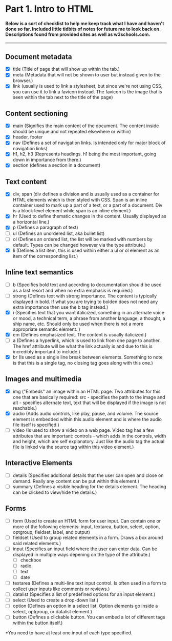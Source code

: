 

# Part 1. Intro to HTML
#### Below is a sort of checklist to help me keep track what I have and haven't done so far. Included little tidbits of notes for future me to look back on. Descriptions found from provided sites as well as w3schools.com.
---
## Document metadata
- [x] title (Title of page that will show up within the tab.)
- [x] meta (Metadata that will not be shown to user but instead given to the browser.)
- [x] link (usually <link> is used to link a stylesheet, but since we're not using CSS, you can use it to link a favicon instead. The favicon is the image that is seen within the tab next to the title of the page)
 
## Content sectioning
- [x] main (Signifies the main content of the document. The content inside should be unique and not repeated elsewhere or within)
- [x] header, footer
- [x] nav (Defines a set of navigation links. Is intended only for major block of navigation links)
- [x] h1, h2, h3 (Represents headings. h1 being the most important, going down in importance from there.)
- [x] section (defines a section in a document)

## Text content
- [x] div, span (div defines a division and is usually used as a container for HTML elements which is then styled with CSS. Span is an inline container used to mark up a part of a text, or a part of a document. Div is a block level element while span is an inline element.)
- [x] hr (Used to define thematic changes in the content. Usually displayed as a horizontal line.) 
- [x] p (Defines a paragraph of text)
- [ ] ul (Defines an unordered list, aka bullet list)
- [ ] ol (Defines an ordered list, the list will be marked with numbers by default. Types can be changed however via the type attribute.)
- [x] li (Defines a list item, this is used within either a ul or ol element as an item of the corresponding list.)

## Inline text semantics
- [ ] b (Specifies bold text and according to documentation should be used as a last resort and when no extra emphasis is required.)
- [ ] strong (Defines text with strong importance. The content is typically displayed in bold. If what you are trying to bolden does not need any extra importance then use the b tag instead.)
- [x] i (Specifies text that you want italicized, something in an alternate voice or mood, a technical term, a phrase from another language, a thought, a ship name, etc. Should only be used when there is not a more appropriate semantic element. )
- [x] em (Defines emphasized text. The content is usually italicized.)
- [ ] a (Defines a hyperlink, which is used to link from one page to another. The href attribute will be what the link actually is and due to this is incredibly important to include.)
- [x] br (Is used as a single line break between elements. Something to note is that this is a single tag, no closing tag goes along with this one.)
 
## Images and multimedia
- [x] img ("Embeds" an image within an HTML page. Two attributes for this one that are basically required: src - specifies the path to the image and alt - specifies alternate text, text that will be displayed if the image is not reachable.)
- [x] audio (Adds audio controls, like play, pause, and volume. The source element is embedded within this audio element and is where the audio file itself is specified.)
- [ ] video (Is used to show a video on a web page. Video tag has a few attributes that are important: controls - which adds in the controls, width and height, which are self explanatory. Just like the audio tag the actual file is linked via the source tag within this video element.)

## Interactive Elements
- [ ] details (Specifies additional details that the user can open and close on demand. Really any content can be put within this element.)
- [ ] summary (Defines a visible heading for the details element. The heading can be clicked to view/hide the details.)

## Forms
- [ ] form (Used to create an HTML form for user input. Can contain one or more of the following elements: input, textarea, button, select, option, optgroup, fieldset, label, and output)
- [ ] fieldset (Used to group related elements in a form. Draws a box around said related elements.)
- [ ] input (Specifies an input field where the user can enter data. Can be displayed in multiple ways depening on the type of the attribute.)
  - [ ] checkbox 
  - [ ] radio
  - [ ] text
  - [ ] date
- [ ] textarea (Defines a multi-line text input control. Is often used in a form to collect user inputs like comments or reviews.)
- [ ] datalist (Specifies a list of predefined options for an input element.)
- [ ] select (Used to create a drop-down list.)
- [ ] option (Defines an option in a select list. Option elements go inside a select, optgroup, or datalist element.)
- [ ] button (Defines a clickable button. You can embed a lot of different tags within the button itself.)

*You need to have at least one input of each type specified. 